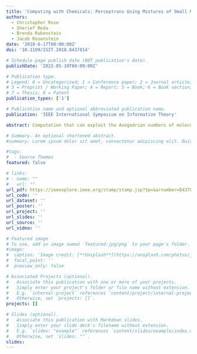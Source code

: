 ```yaml
---
title: 'Computing with Chemicals: Perceptrons Using Mixtures of Small Molecules'
authors:
  - Christopher Rose
  - Sherief Reda 
  - Brenda Rubenstein 
  - Jacob Rosenstein 
date: '2018-6-17T00:00:00Z'
doi: '10.1109/ISIT.2018.8437814'

# Schedule page publish date (NOT publication's date).
publishDate: '2022-05-10T00:00:00Z'

# Publication type.
# Legend: 0 = Uncategorized; 1 = Conference paper; 2 = Journal article;
# 3 = Preprint / Working Paper; 4 = Report; 5 = Book; 6 = Book section;
# 7 = Thesis; 8 = Patent
publication_types: ['1']

# Publication name and optional abbreviated publication name.
publication: 'IEEE International Symposium on Information Theory' 

abstract: Computation that can exploit the Avogadrian numbers of molecules in heterogeneous solutions, and the even larger number of potential interactions among these molecules, is a tantalizing dream. However, the lack of precise specificity/control of chemical interactions can be at odds with the dream. In this paper, we show how relatively simple chemistry can be used to produce a ubiquitous computational primitive (the multiply-accumulate or MAC operation) that forms the basis for a single-layer neural network called a perceptron. A chemical perceptron can be realized using distinct mixtures as inputs and different reagents as operations to produce the results of the perceptron MAC operation, that can be read out perhaps using simple indicators such as pH or fluorescence. With a moderately large chemical library, the number of potential inputs can be Avogadrian so that reagent addition implicitly performs a concomitantly large number of MAC operations in parallel. 

# Summary. An optional shortened abstract.
#summary: Lorem ipsum dolor sit amet, consectetur adipiscing elit. Duis posuere tellus ac convallis placerat. Proin tincidunt magna sed ex sollicitudin condimentum.

#tags:
#  - Source Themes
featured: false

# links:
# - name: ""
#   url: ""
url_pdf: https://ieeexplore.ieee.org/stamp/stamp.jsp?tp=&arnumber=8437814 
url_code: ''
url_dataset: ''
url_poster: ''
url_project: ''
url_slides: ''
url_source: ''
url_video: ''

# Featured image
# To use, add an image named `featured.jpg/png` to your page's folder.
#image:
#  caption: 'Image credit: [**Unsplash**](https://unsplash.com/photos/jdD8gXaTZsc)'
#  focal_point: ''
#  preview_only: false

# Associated Projects (optional).
#   Associate this publication with one or more of your projects.
#   Simply enter your project's folder or file name without extension.
#   E.g. `internal-project` references `content/project/internal-project/index.md`.
#   Otherwise, set `projects: []`.
projects: []

# Slides (optional).
#   Associate this publication with Markdown slides.
#   Simply enter your slide deck's filename without extension.
#   E.g. `slides: "example"` references `content/slides/example/index.md`.
#   Otherwise, set `slides: ""`.
slides:
---
```

